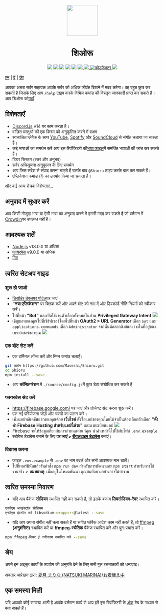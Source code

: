 <div align="center">
  <img src="https://raw.githubusercontent.com/Maseshi/Shioru/main/assets/icons/favicon-circle.png" width="100" />
  <h1>
    <strong>शिओरू</strong>
  </h1>
  <img src="https://img.shields.io/badge/discord.js-v14-7354F6?logo=discord&logoColor=white" />
  <img src="https://img.shields.io/github/stars/Maseshi/Shioru.svg?logo=github" />
  <img src="https://img.shields.io/github/v/release/Maseshi/Shioru">
  <img src="https://img.shields.io/github/license/Maseshi/Shioru.svg?logo=github" />
  <img src="https://img.shields.io/github/last-commit/Maseshi/Shioru">
  <a title="दर्जा" target="_blank" href="https://shioru.statuspage.io/">
    <img src="https://img.shields.io/badge/dynamic/json?logo=google-cloud&logoColor=white&label=status&query=status.indicator&url=https%3A%2F%2Fq60yrzp0cbgg.statuspage.io%2Fapi%2Fv2%2Fstatus.json" />
  </a>
  <a title="भीड़" target="_blank" href="https://crowdin.com/project/shioru-bot">
    <img src="https://badges.crowdin.net/shioru-bot/localized.svg">
  </a>
  <a title="कोडफैक्टर" target="_blank" href="https://www.codefactor.io/repository/github/maseshi/shioru">
    <img src="https://www.codefactor.io/repository/github/maseshi/shioru/badge" alt="कोडफैक्टर" />
  </a>
  <a title="टॉप.जी" target="_blank" href="https://top.gg/bot/704706906505347183">
    <img src="https://top.gg/api/widget/upvotes/704706906505347183.svg">
  </a>
</div>

[एन](https://github.com/Maseshi/Shioru/blob/main/documents/README.en.md) | [वें](https://github.com/Maseshi/Shioru/blob/main/documents/README.th.md) | [जेए](https://github.com/Maseshi/Shioru/blob/main/documents/README.ja.md)

आपका अच्छा सर्वर सहायक आपके सर्वर को अधिक जीवंत दिखने में मदद करेगा। वह बहुत कुछ कर सकती है जिसके लिए आप `/help` टाइप करके विभिन्न कमांड की विस्तृत जानकारी प्राप्त कर सकते हैं।आप शिओरू को[यहाँ](https://discord.com/api/oauth2/authorize?client_id=704706906505347183&permissions=8&scope=applications.commands%20bot&redirect_uri=https%3A%2F%2Fshiorus.web.app%2Fthanks-you)

## विशेषताएँ

- [Discord.js](https://discord.js.org/) v14 पर काम करता है।
- वांछित वस्तुओं की एक किस्म को अनुकूलित करने में सक्षम
- स्वचालित प्लेबैक के साथ [YouTube](https://www.youtube.com/), [Spotify](https://www.spotify.com/) और [SoundCloud](https://soundcloud.com/) से संगीत चलाया जा सकता है।
- कई भाषाओं का समर्थन करें आप इस रिपॉजिटरी की[भाषा फाइल](https://github.com/Maseshi/shioru/blob/main/source/languages)में समर्थित भाषाओं की जांच कर सकते हैं।
- टियर सिस्टम (स्तर और अनुभव)
- सर्वर अधिसूचना अनुकूलन के लिए समर्थन
- आप जिस संदेश से संवाद करना चाहते हैं उसके बाद `@Shioru` टाइप करके बात कर सकते हैं।
- एप्लिकेशन कमांड (/) का उपयोग किया जा सकता है।

और कई अन्य रोचक विशेषताएं...

## अनुवाद में सुधार करें

आप किसी मौजूदा भाषा या ऐसी भाषा का अनुवाद करने में हमारी मदद कर सकते हैं जो वर्तमान में [Crowdin](https://crowdin.com/project/shioru-bot)पर उपलब्ध नहीं है।

## आवश्यक शर्तें

- [Node.js](https://nodejs.org/) v18.0.0 या अधिक
- [फायरबेस](https://firebase.google.com/) v9.0.0 या अधिक
- [गिट](https://git-scm.com/downloads)

## त्वरित सेटअप गाइड

### शुरू हो जाओ

- [डिसॉर्डर डेवलपर पोर्टल](https://discord.com/developers/applications)पर जाएं
- **"नया एप्लिकेशन"** पर क्लिक करें और अपने बॉट को नाम दें और डिस्कॉर्ड नीति नियमों को स्वीकार करें।
- ไปที่หน้า **"Bot"** และเปิดใช้งานตัวเลือกทั้งหมดในส่วน **Privileged Gateway Intent** ![](https://raw.githubusercontent.com/Maseshi/Shioru/main/assets/images/discord-developer-portal-privileged-gateway-intents.png)
- เชิญบอทของคุณไปที่เซิร์ฟเวอร์โดยไปที่หน้า **OAuth2 > URL Generator** เลือก `bot` และ `applications.commands` เลือก `Administrator` จากนั้นคัดลอกลิงก์และวางในที่อยู่ของเบราว์เซอร์ของคุณ ![](https://raw.githubusercontent.com/Maseshi/Shioru/main/assets/images/discord-developer-portal-scopes.png)

### एक बॉट सेट करें

- एक टर्मिनल लॉन्च करें और निम्न कमांड चलाएँ।

```bash
git क्लोन https://github.com/Maseshi/Shioru.git
cd Shioru
npm install --save
```

- आप **कॉन्फ़िगरेशन** में `./source/config.js`में कुछ डेटा संशोधित कर सकते हैं

### फायरबेस सेट करें

- https://firebase.google.com/ पर जाएं और प्रोजेक्ट सेट करना शुरू करें।
- एक नई परियोजना जोड़ें और चरणों का पालन करें।
- เพิ่มแอปพลิเคชันแรกของคุณด้วย **เว็บไซต์** ตั้งชื่อแอปของคุณโดยไม่จำเป็นต้องเลือกตัวเลือก **"ตั้งค่า Firebase Hosting สำหรับแอปนี้ด้วย"** และลงทะเบียนแอป ![](https://raw.githubusercontent.com/Maseshi/Shioru/main/assets/images/firebase-setup-web-application.png)
- Firebase จะให้ข้อมูลเกี่ยวกับการกำหนดค่าแก่คุณ นำค่าเหล่านี้ไปใช้กับไฟล์ `.env.example`
- स्टोरेज डेटाबेस बनाने के लिए **पर जाएं > [रीयलटाइम डेटाबेस](https://console.firebase.google.com/u/0/project/_/database/data)** बनाएं।

### विकास करना

- फ़ाइल `.env.example` से `.env` का नाम बदलें और सभी आवश्यक मान डालें।
- ไปที่เทอร์มินัลแล้วรันคำสั่ง `npm run dev` สำหรับการพัฒนาและ `npm start` สำหรับการใช้งานจริง > **หมายเหตุ**: เมื่ออยู่ในโหมดพัฒนา คุณสมบัตบางอย่างอาจไม่ทำงาน

## त्वरित समस्या निवारण

- यदि आप पैकेज **सोडियम** स्थापित नहीं कर सकते हैं, तो इसके बजाय **लिबसोडियम-रैपर** स्थापित करें।
```bat
एनपीएम अनइंस्टॉल सोडियम
एनपीएम इंस्टॉल करें libsodium-wrappers@latest --save
```
- यदि आप अपना संगीत नहीं चला सकते हैं या संगीत प्लेबैक आदेश काम नहीं करते हैं, तो [ffmpeg](https://ffmpeg.org/download.html) **(अनुशंसित)** स्थापित करें या **ffmpeg-स्थैतिक** पैकेज स्थापित करें और पुनः प्रयास करें।
```bat
npm ffmpeg-स्थिर @ नवीनतम स्थापित करें --save
```

## श्रेय

अपने इन अद्भुत कार्यों के उपयोग की अनुमति देने के लिए सभी मूल रचनाकारों को धन्यवाद।

अवतार आरेखण द्वारा: [夏月 まりな (NATSUKI MARINA)](https://www.pixiv.net/en/users/482462)/[お着替え中](https://www.pixiv.net/en/artworks/76075098)

## एक समस्या मिली

यदि आपको कोई समस्या आती है आपके वर्तमान कार्य से आप हमें इस रिपॉजिटरी के [अंक](https://github.com/Maseshi/Shioru/issues) टैब के माध्यम से बता सकते हैं।
